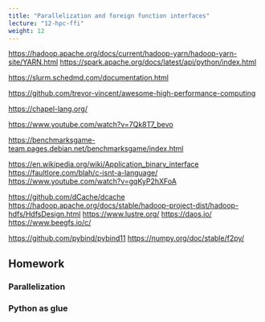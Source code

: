 ```yaml
---
title: "Parallelization and foreign function interfaces"
lecture: "12-hpc-ffi"
weight: 12
---
```


<!-- todo -->
<!---->
<!-- https://mesonbuild.com/index.html -->
<!-- https://setuptools.pypa.io/en/stable/userguide/ext_modules.html -->
<!---->
<!-- https://danielk.developer.irf.se/software_contribution_guide/mixed_coding_arts.html -->

https://hadoop.apache.org/docs/current/hadoop-yarn/hadoop-yarn-site/YARN.html
https://spark.apache.org/docs/latest/api/python/index.html

https://slurm.schedmd.com/documentation.html


https://github.com/trevor-vincent/awesome-high-performance-computing

https://chapel-lang.org/

https://www.youtube.com/watch?v=7Qk8T7_bevo


https://benchmarksgame-team.pages.debian.net/benchmarksgame/index.html


https://en.wikipedia.org/wiki/Application_binary_interface
https://faultlore.com/blah/c-isnt-a-language/
https://www.youtube.com/watch?v=gqKyP2hXFoA


https://github.com/dCache/dcache
https://hadoop.apache.org/docs/stable/hadoop-project-dist/hadoop-hdfs/HdfsDesign.html
https://www.lustre.org/
https://daos.io/
https://www.beegfs.io/c/


https://github.com/pybind/pybind11
https://numpy.org/doc/stable/f2py/



## Homework

### Parallelization

### Python as glue


